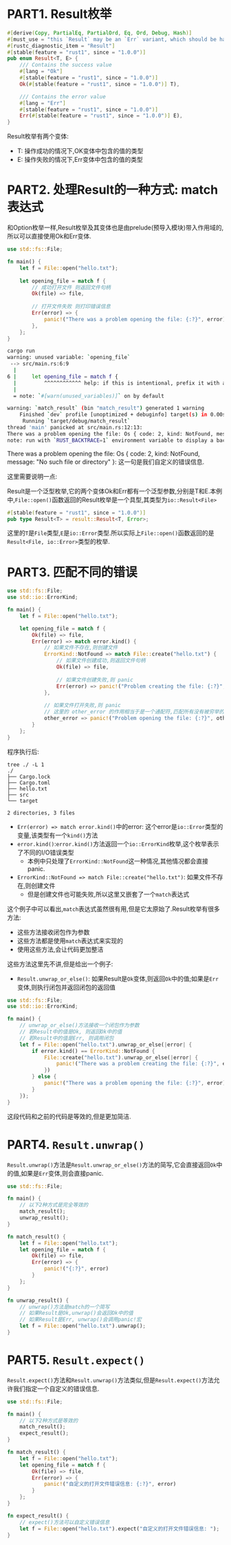 # PART1. Result枚举

```rust
#[derive(Copy, PartialEq, PartialOrd, Eq, Ord, Debug, Hash)]
#[must_use = "this `Result` may be an `Err` variant, which should be handled"]
#[rustc_diagnostic_item = "Result"]
#[stable(feature = "rust1", since = "1.0.0")]
pub enum Result<T, E> {
    /// Contains the success value
    #[lang = "Ok"]
    #[stable(feature = "rust1", since = "1.0.0")]
    Ok(#[stable(feature = "rust1", since = "1.0.0")] T),

    /// Contains the error value
    #[lang = "Err"]
    #[stable(feature = "rust1", since = "1.0.0")]
    Err(#[stable(feature = "rust1", since = "1.0.0")] E),
}
```

Result枚举有两个变体:

- T: 操作成功的情况下,OK变体中包含的值的类型
- E: 操作失败的情况下,Err变体中包含的值的类型

# PART2. 处理Result的一种方式: match表达式

和Option枚举一样,Result枚举及其变体也是由prelude(预导入模块)带入作用域的,所以可以直接使用Ok和Err变体.

```rust
use std::fs::File;

fn main() {
    let f = File::open("hello.txt");
    
    let opening_file = match f {
        // 成功打开文件 则返回文件句柄
        Ok(file) => file,
        
        // 打开文件失败 则打印错误信息
        Err(error) => {
            panic!("There was a problem opening the file: {:?}", error)
        },
    };
}
```

```bash
cargo run              
warning: unused variable: `opening_file`
 --> src/main.rs:6:9
  |
6 |     let opening_file = match f {
  |         ^^^^^^^^^^^^ help: if this is intentional, prefix it with an underscore: `_opening_file`
  |
  = note: `#[warn(unused_variables)]` on by default

warning: `match_result` (bin "match_result") generated 1 warning
    Finished `dev` profile [unoptimized + debuginfo] target(s) in 0.00s
     Running `target/debug/match_result`
thread 'main' panicked at src/main.rs:12:13:
There was a problem opening the file: Os { code: 2, kind: NotFound, message: "No such file or directory" }
note: run with `RUST_BACKTRACE=1` environment variable to display a backtrace
```

There was a problem opening the file: Os { code: 2, kind: NotFound, message: "No such file or directory" }: 这一句是我们自定义的错误信息.

这里需要说明一点:

Result是一个泛型枚举,它的两个变体Ok和Err都有一个泛型参数,分别是T和E.本例中,`File::open()`函数返回的Result枚举是一个具型,其类型为`io::Result<File>`

```rust
#[stable(feature = "rust1", since = "1.0.0")]
pub type Result<T> = result::Result<T, Error>;
```

这里的`T`是`File`类型,`E`是`io::Error`类型.所以实际上`File::open()`函数返回的是`Result<File, io::Error>`类型的枚举.

# PART3. 匹配不同的错误

```rust
use std::fs::File;
use std::io::ErrorKind;

fn main() {
    let f = File::open("hello.txt");

    let opening_file = match f {
        Ok(file) => file,
        Err(error) => match error.kind() {
            // 如果文件不存在,则创建文件
            ErrorKind::NotFound => match File::create("hello.txt") {
                // 如果文件创建成功,则返回文件句柄
                Ok(file) => file,
                
                // 如果文件创建失败,则 panic
                Err(error) => panic!("Problem creating the file: {:?}", error),
            },
            
            // 如果文件打开失败,则 panic
            // 这里的 other_error 的作用相当于是一个通配符,匹配所有没有被穷举的情况
            other_error => panic!("Problem opening the file: {:?}", other_error),
        }
    };
}
```

程序执行后:

```
tree ./ -L 1
./
├── Cargo.lock
├── Cargo.toml
├── hello.txt
├── src
└── target

2 directories, 3 files
```

- `Err(error) => match error.kind()`中的error: 这个error是`io::Error`类型的变量,该类型有一个`kind()`方法
- `error.kind()`:`error.kind()`方法返回一个`io::ErrorKind`枚举,这个枚举表示了不同的I/O错误类型
  - 本例中只处理了`ErrorKind::NotFound`这一种情况,其他情况都会直接panic.
- `ErrorKind::NotFound => match File::create("hello.txt")`: 如果文件不存在,则创建文件
  - 但是创建文件也可能失败,所以这里又嵌套了一个`match`表达式

这个例子中可以看出,`match`表达式虽然很有用,但是它太原始了.Result枚举有很多方法:

- 这些方法接收闭包作为参数
- 这些方法都是使用`match`表达式来实现的
- 使用这些方法,会让代码更加整洁

这些方法这里先不讲,但是给出一个例子:

- `Result.unwrap_or_else()`: 如果Result是`Ok`变体,则返回`Ok`中的值;如果是`Err`变体,则执行闭包并返回闭包的返回值

```rust
use std::fs::File;
use std::io::ErrorKind;

fn main() {
    // unwrap_or_else()方法接收一个闭包作为参数
    // 若Result中的值是Ok, 则返回Ok中的值
    // 若Result中的值是Err, 则调用闭包
    let f = File::open("hello.txt").unwrap_or_else(|error| {
        if error.kind() == ErrorKind::NotFound {
            File::create("hello.txt").unwrap_or_else(|error| {
                panic!("There was a problem creating the file: {:?}", error);
            })
        } else {
            panic!("There was a problem opening the file: {:?}", error)
        }
    });
}
```

这段代码和之前的代码是等效的,但是更加简洁.

# PART4. `Result.unwrap()`

`Result.unwrap()`方法是`Result.unwrap_or_else()`方法的简写,它会直接返回`Ok`中的值,如果是`Err`变体,则会直接panic.

```rust
use std::fs::File;

fn main() {
    // 以下2种方式是完全等效的
    match_result();
    unwrap_result();
}

fn match_result() {
    let f = File::open("hello.txt");
    let opening_file = match f {
        Ok(file) => file,
        Err(error) => {
            panic!("{:?}", error)
        }
    };
}

fn unwrap_result() {
    // unwrap()方法是match的一个简写
    // 如果Result是Ok,unwrap()会返回Ok中的值
    // 如果Result是Err, unwrap()会调用panic!宏
    let f = File::open("hello.txt").unwrap();
}
```

# PART5. `Result.expect()`

`Result.expect()`方法和`Result.unwrap()`方法类似,但是`Result.expect()`方法允许我们指定一个自定义的错误信息.

```rust
use std::fs::File;

fn main() {
    // 以下2种方式是等效的
    match_result();
    expect_result();
}

fn match_result() {
    let f = File::open("hello.txt");
    let opening_file = match f {
        Ok(file) => file,
        Err(error) => {
            panic!("自定义的打开文件错误信息: {:?}", error)
        }
    };
}

fn expect_result() {
    // expect()方法可以自定义错误信息
    let f = File::open("hello.txt").expect("自定义的打开文件错误信息: ");
}
```